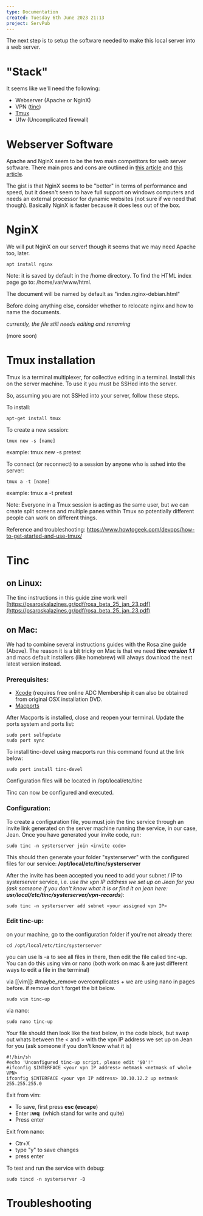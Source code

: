 ```yaml
---
type: Documentation
created: Tuesday 6th June 2023 21:13
project: ServPub
---
```


The next step is to setup the software needed to make this local server into a web server. 
# "Stack"

It seems like we'll need the following:
- Webserver (Apache or NginX)
- VPN ([tinc](https://www.cyberciti.biz/faq/ubuntu-install-tinc-and-set-up-a-basic-vpn/))
- [Tmux](https://tmuxcheatsheet.com/quick-start/)
- Ufw (Uncomplicated firewall)
# Webserver Software

Apache and NginX seem to be the two main competitors for web server software. There main pros and cons are outlined in [this article](https://www.hostinger.co.uk/tutorials/nginx-vs-apache-what-to-use/#:~:text=The%20main%20difference%20between%20NGINX,to%20have%20generally%20better%20performance) and [this article](https://www.hostinger.co.uk/tutorials/nginx-vs-apache-what-to-use/#:~:text=The%20main%20difference%20between%20NGINX,to%20have%20generally%20better%20performance.).

The gist is that NginX seems to be "better" in terms of performance and speed, but it doesn't seem to have full support on windows computers and needs an external processor for dynamic websites (not sure if we need that though). Basically NginX is faster because it does less out of the box.

# NginX

We will put NginX on our server! though it seems that we may need Apache too, later.

``` shell
apt install nginx
```

Note: it is saved by default in the /home directory. To find the HTML index page go to: /home/var/www/html. 

The document will be named by default as "index.nginx-debian.html"

Before doing anything else, consider whether to relocate nginx and how to name the documents. 

_currently, the file still needs editing and renaming_

(more soon)

# Tmux installation

Tmux is a terminal multiplexer, for collective editing in a terminal. Install this on the server machine. To use it you must be SSHed into the server.

So, assuming you are not SSHed into your server, follow these steps.

To install:

``` shell
apt-get install tmux
```

To create a new session:

``` shell
tmux new -s [name]  
```

example: tmux new -s pretest

To connect (or reconnect) to a session by anyone who is sshed into the server:

``` shell
tmux a -t [name] 
```

example: tmux a -t pretest

Note: Everyone in a Tmux session is acting as the same user, but we can create split screens and multiple panes within Tmux so potentially different people can work on different things. 

Reference and troubleshooting: https://www.howtogeek.com/devops/how-to-get-started-and-use-tmux/

# Tinc

## on Linux:
The tinc instructions in this guide zine work well [https://psaroskalazines.gr/pdf/rosa_beta_25_jan_23.pdf](https://psaroskalazines.gr/pdf/rosa_beta_25_jan_23.pdf) 

## on Mac:
We had to combine several instructions guides with the Rosa zine guide (Above). The reason it is a bit tricky on Mac is that we need ***tinc version 1.1*** and macs default installers (like homebrew) will always download the next latest version instead. 

### Prerequisites: 
- [Xcode](https://developer.apple.com/xcode/) (requires free online ADC Membership it can also be obtained from original OSX installation DVD. 
- [Macports](http://www.macports.org/install.php)

After Macports is installed, close and reopen your terminal. Update the ports system and ports list:

``` shell
sudo port selfupdate
sudo port sync
```

To install tinc-devel using macports run this command found at the link below:

``` shell
sudo port install tinc-devel
```

Configuration files will be located in /opt/local/etc/tinc

Tinc can now be configured and executed.
### Configuration:
To create a configuration file, you must join the tinc service through an invite link generated on the server machine running the service, in our case, Jean. Once you have generated your invite code, run:
``` shell
sudo tinc -n systerserver join <invite code>
```

This should then generate your folder "systerserver" with the configured files for our service: **/opt/local/etc/tinc/systerserver**

After the invite has been accepted you need to add your subnet / IP to systerserver service, i.e. _use the vpn IP address we set up on Jean for you (ask someone if you don't know what it is or find it on jean here: **usr/local/etc/tinc/systerserver/vpn-records**)_:
``` shell
sudo tinc -n systerserver add subnet <your assigned vpn IP>
```

### Edit tinc-up:
on your machine, go to the configuration folder if you're not already there:
``` shell
cd /opt/local/etc/tinc/systerserver
```

you can use ls -a to see all files in there, then edit the file called tinc-up. You can do this using vim or nano (both work on mac & are just different ways to edit a file in the terminal)

via [[vim]]: #maybe_remove overcomplicates + we are using nano in pages before. if remove don't forget the bit below.

``` shell
sudo vim tinc-up
```

via nano:
``` shell
sudo nano tinc-up
```

Your file should then look like the text below, in the code block, but swap out whats between the < and > with the vpn IP address we set up on Jean for you (ask someone if you don't know what it is)

``` tinc-up
#!/bin/sh
#echo 'Unconfigured tinc-up script, please edit '$0'!'
#ifconfig $INTERFACE <your vpn IP address> netmask <netmask of whole VPN>
ifconfig $INTERFACE <your vpn IP address> 10.10.12.2 up netmask 255.255.255.0
```

Exit from vim:
- To save, first press **esc (escape**)
- Enter **:wq**  (which stand for write and quite)
- Press enter

Exit from nano:
- Ctr+X
- type "y" to save changes
- press enter

To test and run the service with debug:
``` shell
sudo tincd -n systerserver -D
```

# Troubleshooting 
